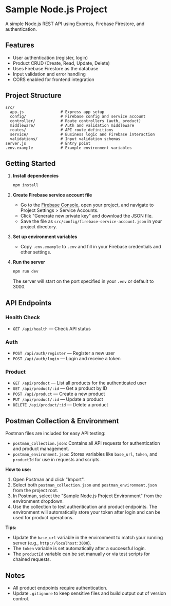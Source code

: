# Sample Node.js Project

A simple Node.js REST API using Express, Firebase Firestore, and authentication.

## Features

- User authentication (register, login)
- Product CRUD (Create, Read, Update, Delete)
- Uses Firebase Firestore as the database
- Input validation and error handling
- CORS enabled for frontend integration

## Project Structure

```
src/
  app.js                # Express app setup
  config/               # Firebase config and service account
  controller/           # Route controllers (auth, product)
  middleware/           # Auth and validation middleware
  routes/               # API route definitions
  service/              # Business logic and Firebase interaction
  validations/          # Input validation schemas
server.js               # Entry point
.env.example            # Example environment variables
```

## Getting Started

1. **Install dependencies**

   ```sh
   npm install
   ```

2. **Create Firebase service account file**

   - Go to the [Firebase Console](https://console.firebase.google.com/), open your project, and navigate to Project Settings > Service Accounts.
   - Click "Generate new private key" and download the JSON file.
   - Save the file as `src/config/firebase-service-account.json` in your project directory.

3. **Set up environment variables**

   - Copy `.env.example` to `.env` and fill in your Firebase credentials and other settings.

4. **Run the server**
   ```sh
   npm run dev
   ```
   The server will start on the port specified in your `.env` or default to 3000.

## API Endpoints

### Health Check

- `GET /api/health` — Check API status

### Auth

- `POST /api/auth/register` — Register a new user
- `POST /api/auth/login` — Login and receive a token

### Product

- `GET /api/product` — List all products for the authenticated user
- `GET /api/product/:id` — Get a product by ID
- `POST /api/product` — Create a new product
- `PUT /api/product/:id` — Update a product
- `DELETE /api/product/:id` — Delete a product

## Postman Collection & Environment

Postman files are included for easy API testing:

- `postman_collection.json`: Contains all API requests for authentication and product management.
- `postman_environment.json`: Stores variables like `base_url`, `token`, and `productId` for use in requests and scripts.

**How to use:**

1. Open Postman and click "Import".
2. Select both `postman_collection.json` and `postman_environment.json` from the project root.
3. In Postman, select the "Sample Node.js Project Environment" from the environment dropdown.
4. Use the collection to test authentication and product endpoints. The environment will automatically store your token after login and can be used for product operations.

**Tips:**

- Update the `base_url` variable in the environment to match your running server (e.g., `http://localhost:3000`).
- The `token` variable is set automatically after a successful login.
- The `productId` variable can be set manually or via test scripts for chained requests.

## Notes

- All product endpoints require authentication.
- Update `.gitignore` to keep sensitive files and build output out of version control.
